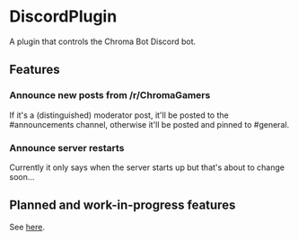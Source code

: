 # DiscordPlugin
A plugin that controls the Chroma Bot Discord bot.

## Features
### Announce new posts from /r/ChromaGamers
If it's a (distinguished) moderator post, it'll be posted to the \#announcements channel, otherwise it'll be posted and pinned to \#general.

### Announce server restarts
Currently it only says when the server starts up but that's about to change soon...

## Planned and work-in-progress features
See [here](https://github.com/TBMCPlugins/DiscordPlugin/projects/1).

